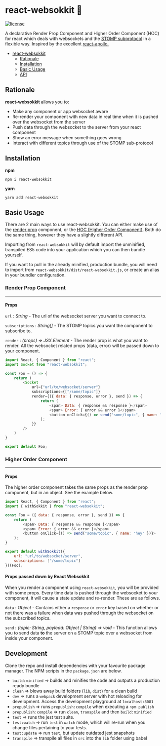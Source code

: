 # react-websokkit :electric_plug:
[![license](https://img.shields.io/github/license/mmckeaveney/react-websokkit.svg)](https://github.com/mmckeaveney/react-websokkit/blob/master/LICENSE)


A declarative Render Prop Component and Higher Order Component (HOC) for react which deals with websockets and the [STOMP subprotocol](https://stomp.github.io/) in a flexible way. Inspired by the excellent [react-apollo.](https://github.com/apollographql/react-apollo) 

- [react-websokkit](#react-websokkit)
    - [Rationale](#rationale)
    - [Installation](#installation)
    - [Basic Usage](#basic-usage)
    - [API](#api)

## Rationale

**react-websokkit** allows you to:
- Make any component or app websocket aware
- Re-render your component with new data in real time when it is pushed over the websocket from the server 
- Push data through the websocket to the server from your react component
- Show an error message when something goes wrong 
- Interact with different topics through use of the STOMP sub-protocol

 
## Installation
**npm** 
```
npm i react-websokkit 
```

**yarn** 
```
yarn add react-websokkit 
```

## Basic Usage
There are 2 main ways to use react-websokkit. You can either make use of the [render prop](https://reactjs.org/docs/render-props.html) component, or the [HOC (Higher Order Component)](https://reactjs.org/docs/higher-order-components.html). Both do the same thing, however they have a slightly different API.

Importing from `react-websokkit` will by default import the unminified, transpiled ES5 code into your application which you can then bundle yourself. 

If you want to pull in the already minified, production bundle, you will need to import from `react-websokkit/dist/react-websokkit.js`, or create an alias in your bundler configuration. 

### Render Prop Component
---


#### Props
`url` : *String* - The url of the websocket server you want to connect to.

`subscriptions` : *String[]* - The STOMP topics you want the component to subscribe to. 

`render` : *(props) => JSX.Element* - The render prop is what you want to render. All the websocket related props (data, error) will be passed down to your component.  

```javascript
import React, { Component } from "react";
import Socket from "react-websokkit";

const Foo = () => {
    return (
        <Socket 
            url={"url/to/websocket/server"}
            subscriptions={["/some/topic"]}
            render={({ data: { response, error }, send }) => {
                return (
                    <span> Data: { response && response }</span>
                    <span> Error: { error && error }</span>
                    <button onClick={() => send("some/topic", { name: "hey" })}>
                );
            }} 
        />
    )
}

export default Foo;

```


### Higher Order Component 
---

#### Props
The higher order component takes the same props as the render prop component, but in an object. See the example below.

```javascript
import React, { Component } from "react";
import { withSokkit } from "react-websokkit";

const Foo = ({ data: { response, error }, send }) => {
    return (
        <span> Data: { response && response }</span>
        <span> Error: { error && error }</span>
        <button onClick={() => send("some/topic", { name: "hey" })}>
    );
}

export default withSokkit({
    url: "url/to/websocket/server",
    subscriptions: ["/some/topic"]
})(Foo);

```
#### Props passed down by React Websokkit  
When you render a component using `react-websokkit`, you will be provided with some props. Every time data is pushed through the websocket to your component, it will cause a state update and re-render. These are as follows.

`data` : *Object* - Contains either a `response` or `error` key based on whether or not there was a failure when data was pushed through the websocket on the subscribed topics.

`send` : *(topic: String, payload: Object | String) => void* - This function allows you to send data **to** the server on a STOMP topic over a websocket from inside your component.   

## Development

Clone the repo and install dependencies with your favourite package manager. The NPM scripts in the `package.json` are below.

* `build:minified` => builds and minifies the code and outputs a production ready bundle
* `clean` => blows away build folders (`lib`, `dist`) for a clean build
* `dev` => runs a `webpack` development server with hot reloading for development. Access the development playground at `localhost:8081`  
* `prepublish` => runs `prepublish:compile` when executing a `npm publish` 
* `prepublish:compile` => run `clean`, `transpile` and then `build:minified` 
* `test` => runs the jest test suite. 
* `test:watch` => run `test` in `watch` mode, which will re-run when you change files pertaining to your tests. 
* `test:update` => run `test`, but update outdated jest snapshots  
* `transpile` => transpile all files in `src` into the `lib` folder using babel 
